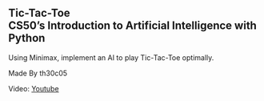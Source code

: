 **Tic-Tac-Toe**  
CS50’s Introduction to Artificial Intelligence with Python  
--------------------------------------------------------------  
Using Minimax, implement an AI to play Tic-Tac-Toe optimally. 
  
Made By th30c05 
  
Video:  [Youtube](https://www.youtube.com/watch?v=D7WLjlCHcEQ)
